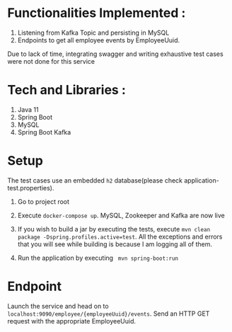 # Functionalities Implemented :

1. Listening from Kafka Topic and persisting in MySQL
2. Endpoints to get all employee events by EmployeeUuid.

Due to lack of time, integrating swagger and writing exhaustive test cases were not done for this service

# Tech and Libraries :
1. Java 11 
2. Spring Boot
3. MySQL
4. Spring Boot Kafka


# Setup

The test cases use an embedded `h2` database(please check application-test.properties).

1. Go to project root

2. Execute ```docker-compose up```. MySQL, Zookeeper and Kafka are now live

3. If you wish to build a jar by executing the tests, execute ```mvn clean package -Dspring.profiles.active=test```. All the exceptions and errors that you will see while building is because I am logging all of them.

4. Run the application by executing ``` mvn spring-boot:run```


# Endpoint

Launch the service and head on to ```localhost:9090/employee/{employeeUuid}/events```. Send an HTTP GET request with the appropriate EmployeeUuid.